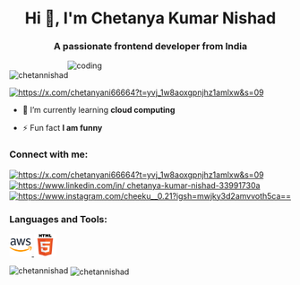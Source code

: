 <h1 align="center">Hi 👋, I'm Chetanya Kumar Nishad</h1>
<h3 align="center">A passionate frontend developer from India</h3>
<img align="right" alt="coding" width="400" src="https://user-images.githubusercontent.com/55389276/140866485-8fb1c876-9a8f-4d6a-98dc-08c4981eaf70.gif">
<p align="left"> <img src="https://komarev.com/ghpvc/?username=chetannishad&label=Profile%20views&color=0e75b6&style=flat" alt="chetannishad" /> </p>

<p align="left"> <a href="https://twitter.com/https://x.com/chetanyani66664?t=yvj_1w8aoxgpnjhz1amlxw&s=09" target="blank"><img src="https://img.shields.io/twitter/follow/https://x.com/chetanyani66664?t=yvj_1w8aoxgpnjhz1amlxw&s=09?logo=twitter&style=for-the-badge" alt="https://x.com/chetanyani66664?t=yvj_1w8aoxgpnjhz1amlxw&s=09" /></a> </p>

- 🌱 I’m currently learning **cloud computing**

- ⚡ Fun fact **I am funny**

<h3 align="left">Connect with me:</h3>
<p align="left">
<a href="https://twitter.com/https://x.com/chetanyani66664?t=yvj_1w8aoxgpnjhz1amlxw&s=09" target="blank"><img align="center" src="https://raw.githubusercontent.com/rahuldkjain/github-profile-readme-generator/master/src/images/icons/Social/twitter.svg" alt="https://x.com/chetanyani66664?t=yvj_1w8aoxgpnjhz1amlxw&s=09" height="30" width="40" /></a>
<a href="https://linkedin.com/in/https://www.linkedin.com/in/ chetanya-kumar-nishad-33991730a" target="blank"><img align="center" src="https://raw.githubusercontent.com/rahuldkjain/github-profile-readme-generator/master/src/images/icons/Social/linked-in-alt.svg" alt="https://www.linkedin.com/in/ chetanya-kumar-nishad-33991730a" height="30" width="40" /></a>
<a href="https://instagram.com/https://www.instagram.com/cheeku__0.21?igsh=mwjky3d2amvvoth5ca==" target="blank"><img align="center" src="https://raw.githubusercontent.com/rahuldkjain/github-profile-readme-generator/master/src/images/icons/Social/instagram.svg" alt="https://www.instagram.com/cheeku__0.21?igsh=mwjky3d2amvvoth5ca==" height="30" width="40" /></a>
</p>

<h3 align="left">Languages and Tools:</h3>
<p align="left"> <a href="https://aws.amazon.com" target="_blank" rel="noreferrer"> <img src="https://raw.githubusercontent.com/devicons/devicon/master/icons/amazonwebservices/amazonwebservices-original-wordmark.svg" alt="aws" width="40" height="40"/> </a> <a href="https://www.w3.org/html/" target="_blank" rel="noreferrer"> <img src="https://raw.githubusercontent.com/devicons/devicon/master/icons/html5/html5-original-wordmark.svg" alt="html5" width="40" height="40"/> </a> </p>

<p><img align="left" src="https://github-readme-stats.vercel.app/api/top-langs?username=chetannishad&show_icons=true&locale=en&layout=compact" alt="chetannishad" /></p>

<p>&nbsp;<img align="center" src="https://github-readme-stats.vercel.app/api?username=chetannishad&show_icons=true&locale=en" alt="chetannishad" /></p>
